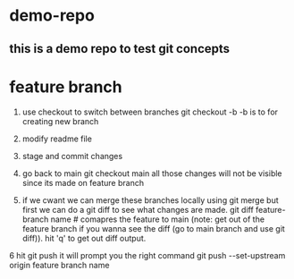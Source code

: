 # demo-repo
## this is a demo repo to test git concepts

# feature branch 

1. use checkout to switch between branches
git checkout -b <feature branch name>
-b is to for creating new branch 

2. modify readme file 
3. stage and commit changes 

4. go back to main 
git checkout main all those changes will not be visible since its made on feature branch 

 5. if we cwant we can merge these branches locally using git merge but first we can do a git diff to see what changes are made. 
 git diff feature-branch name # comapres the feature to main 
 (note: get out of the feature branch if you wanna see the diff (go to main branch and use git diff)). 
 hit 'q' to get out diff output. 

 6 hit git push 
 it will prompt  you the right command 
 git push --set-upstream origin feature branch name
 

